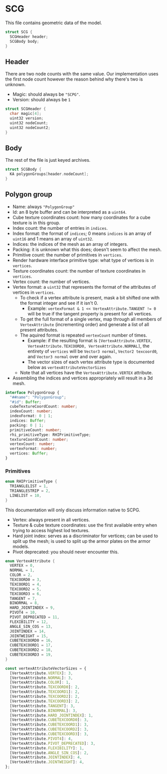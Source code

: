 # SCG

This file contains geometric data of the model.

```cpp
struct SCG {
  SCGHeader header;
  SCGBody body;
}
```

## Header

There are two node counts with the same value. Our implementation uses the first node count however the reason behind why there's two is unknown.

- Magic: should always be `"SCPG"`.
- Version: should always be `1`

```cpp
struct SCGHeader {
  char magic[4];
  uint32 version;
  uint32 nodeCount;
  uint32 nodeCount2;
}
```

## Body

The rest of the file is just keyed archives.

```cpp
struct SCGBody {
  KA polygonGroups[header.nodeCount];
}
```

## Polygon group

- Name: always `"PolygonGroup"`
- Id: an 8 byte buffer and can be interpreted as a `uint64`.
- Cube texture coordinates count: how many coordinates for a cube texture is in this group.
- Index count: the number of entries in `indices`.
- Index format: the format of `indices`; 0 means `indices` is an array of `uint16` and 1 means an array of `uint32`.
- Indices: the indices of the mesh as an array of integers.
- Packing: it is unknown what this does; doesn't seem to affect the mesh.
- Primitive count: the number of primitives in `vertices`.
- Render hardware interface primitive type: what type of vertices is in `vertices`.
- Texture coordinates count: the number of texture coordinates in `vertices`.
- Vertex count: the number of vertices.
- Vertex format: a `uint32` that represents the format of the attributes of vertices in `vertices`.
  - To check if a vertex attribute is present, mask a bit shifted one with the format integer and see if it isn't 0.
    - Example: `vertexFormat & 1 << VertexAttribute.TANGENT != 0` will be true if the tangent property is present for all vertices.
  - To get the full format of a single vertex, map through all members of `VertexAttribute` (incrementing order) and generate a list of all present attributes.
  - The aquired format is repeated `vertexCount` number of times.
    - Example: if the resulting format is `[VertexAttribute.VERTEX, VertexAttribute.TEXCOORD0, VertexAttribute.NORMAL]`, the entirety of `vertices` will be `Vector3 normal`, `Vector2 texcoord0`, and `Vector3 normal` over and over again.
    - The vector sizes of each vertex attribute type is documented below as `vertexAttributeVectorSizes`
  - Note that all vertices have the `VertexAttribute.VERTEX` attribute.
- Assembling the indices and vertices appropriately will result in a 3d mesh.

```ts
interface PolygonGroup {
  "##name": "PolygonGroup";
  "#id": Buffer;
  cubeTextureCoordCount: number;
  indexCount: number;
  indexFormat: 0 | 1;
  indices: Buffer;
  packing: 0 | 1;
  primitiveCount: number;
  rhi_primitiveType: RHIPrimitiveType;
  textureCoordCount: number;
  vertexCount: number;
  vertexFormat: number;
  vertices: Buffer;
}
```

### Primitives

```cpp
enum RHIPrimitiveType {
  TRIANGLELIST = 1,
  TRIANGLESTRIP = 2,
  LINELIST = 10,
}
```

This documentation will only discuss information native to SCPG.

- Vertex: always present in all vertices.
- Texture & cube texture coordinates: use the first available entry when trying to access highest lod textures.
- Hard joint index: serves as a discriminator for vertices; can be used to split up the mesh; is used to split up the armor plates on the armor models.
- Pivot deprecated: you should never encounter this.

```cpp
enum VertexAttribute {
  VERTEX = 0,
  NORMAL = 1,
  COLOR = 2,
  TEXCOORD0 = 3,
  TEXCOORD1 = 4,
  TEXCOORD2 = 5,
  TEXCOORD3 = 6,
  TANGENT = 7,
  BINORMAL = 8,
  HARD_JOINTINDEX = 9,
  PIVOT4 = 10,
  PIVOT_DEPRECATED = 11,
  FLEXIBILITY = 12,
  ANGLE_SIN_COS = 13,
  JOINTINDEX = 14,
  JOINTWEIGHT = 15,
  CUBETEXCOORD0 = 16,
  CUBETEXCOORD1 = 17,
  CUBETEXCOORD2 = 18,
  CUBETEXCOORD3 = 19,
}
```

```ts
const vertexAttributeVectorSizes = {
  [VertexAttribute.VERTEX]: 3,
  [VertexAttribute.NORMAL]: 3,
  [VertexAttribute.COLOR]: 1,
  [VertexAttribute.TEXCOORD0]: 2,
  [VertexAttribute.TEXCOORD1]: 2,
  [VertexAttribute.TEXCOORD2]: 2,
  [VertexAttribute.TEXCOORD3]: 2,
  [VertexAttribute.TANGENT]: 3,
  [VertexAttribute.BINORMAL]: 3,
  [VertexAttribute.HARD_JOINTINDEX]: 1,
  [VertexAttribute.CUBETEXCOORD0]: 3,
  [VertexAttribute.CUBETEXCOORD1]: 3,
  [VertexAttribute.CUBETEXCOORD2]: 3,
  [VertexAttribute.CUBETEXCOORD3]: 3,
  [VertexAttribute.PIVOT4]: 4,
  [VertexAttribute.PIVOT_DEPRECATED]: 3,
  [VertexAttribute.FLEXIBILITY]: 1,
  [VertexAttribute.ANGLE_SIN_COS]: 2,
  [VertexAttribute.JOINTINDEX]: 4,
  [VertexAttribute.JOINTWEIGHT]: 4,
};
```
